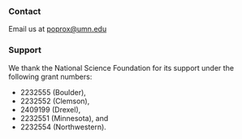 ### Contact

Email us at [poprox@umn.edu](mailto:poprox@umn.edu)

### Support
We thank the National Science Foundation for its support under the following grant numbers:

- 2232555 (Boulder),
- 2232552 (Clemson),
- 2409199 (Drexel),
- 2232551 (Minnesota), and
- 2232554 (Northwestern).
